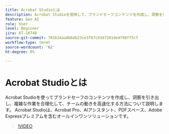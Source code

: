 ```yaml
---
title: Acrobat Studioとは
description: Acrobat Studioを使用して、ブランドセーフコンテンツを作成し、洞察を引き出し、複雑な作業を効率化する方法について説明します
feature: Gen AI
role: User
level: Beginner
jira: KT-18748
source-git-commit: 701b24aa8b6db23ce3f87c03d7201de4f98ff5cf
workflow-type: tm+mt
source-wordcount: '62'
ht-degree: 0%

---
```


# Acrobat Studioとは

Acrobat Studioを使ってブランドセーフのコンテンツを作成し、洞察を引き出し、複雑な作業を合理化して、チームの動きを高速化する方法について説明します。 Acrobat Studioは、Acrobat Pro、AIアシスタント、PDFスペース、Adobe Expressプレミアムを含むオールインワンソリューションです。

>[!VIDEO](https://video.tv.adobe.com/v/3475053?quality=12&learn=on&hidetitle=true)

